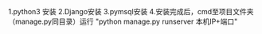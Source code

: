 1.python3 安装
2.Django安装
3.pymsql安装
4.安装完成后，cmd至项目文件夹（manage.py同目录）运行 "python manage.py runserver 本机IP+端口"